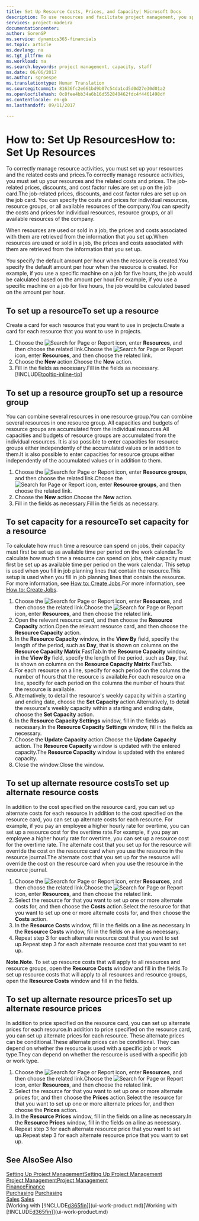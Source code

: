 ```yaml
---
title: Set Up Resource Costs, Prices, and Capacity| Microsoft Docs
description: To use resources and facilitate project management, you specify costs and prices for individual resources or resource groups, and set the resource capacity.
services: project-madeira
documentationcenter: 
author: SorenGP
ms.service: dynamics365-financials
ms.topic: article
ms.devlang: na
ms.tgt_pltfrm: na
ms.workload: na
ms.search.keywords: project management, capacity, staff
ms.date: 06/06/2017
ms.author: sgroespe
ms.translationtype: Human Translation
ms.sourcegitcommit: 81636fc2e661bd9b07c54da1cd5d0d27e30d01a2
ms.openlocfilehash: 0c8fee4bb34a6b16d552840462fdc4f4461498df
ms.contentlocale: en-gb
ms.lasthandoff: 09/11/2017

---
```

# <a name="how-to-set-up-resources"></a><span data-ttu-id="795da-103">How to: Set Up Resources</span><span class="sxs-lookup"><span data-stu-id="795da-103">How to: Set Up Resources</span></span>
<span data-ttu-id="795da-104">To correctly manage resource activities, you must set up your resources and the related costs and prices.</span><span class="sxs-lookup"><span data-stu-id="795da-104">To correctly manage resource activities, you must set up your resources and the related costs and prices.</span></span> <span data-ttu-id="795da-105">The job-related prices, discounts, and cost factor rules are set up on the job card.</span><span class="sxs-lookup"><span data-stu-id="795da-105">The job-related prices, discounts, and cost factor rules are set up on the job card.</span></span> <span data-ttu-id="795da-106">You can specify the costs and prices for individual resources, resource groups, or all available resources of the company.</span><span class="sxs-lookup"><span data-stu-id="795da-106">You can specify the costs and prices for individual resources, resource groups, or all available resources of the company.</span></span>

<span data-ttu-id="795da-107">When resources are used or sold in a job, the prices and costs associated with them are retrieved from the information that you set up.</span><span class="sxs-lookup"><span data-stu-id="795da-107">When resources are used or sold in a job, the prices and costs associated with them are retrieved from the information that you set up.</span></span>

<span data-ttu-id="795da-108">You specify the default amount per hour when the resource is created.</span><span class="sxs-lookup"><span data-stu-id="795da-108">You specify the default amount per hour when the resource is created.</span></span> <span data-ttu-id="795da-109">For example, if you use a specific machine on a job for five hours, the job would be calculated based on the amount per hour.</span><span class="sxs-lookup"><span data-stu-id="795da-109">For example, if you use a specific machine on a job for five hours, the job would be calculated based on the amount per hour.</span></span>

## <a name="to-set-up-a-resource"></a><span data-ttu-id="795da-110">To set up a resource</span><span class="sxs-lookup"><span data-stu-id="795da-110">To set up a resource</span></span>
<span data-ttu-id="795da-111">Create a card for each resource that you want to use in projects.</span><span class="sxs-lookup"><span data-stu-id="795da-111">Create a card for each resource that you want to use in projects.</span></span>

1. <span data-ttu-id="795da-112">Choose the ![Search for Page or Report](media/ui-search/search_small.png "Search for Page or Report icon") icon, enter **Resources**, and then choose the related link.</span><span class="sxs-lookup"><span data-stu-id="795da-112">Choose the ![Search for Page or Report](media/ui-search/search_small.png "Search for Page or Report icon") icon, enter **Resources**, and then choose the related link.</span></span>
2. <span data-ttu-id="795da-113">Choose the **New** action.</span><span class="sxs-lookup"><span data-stu-id="795da-113">Choose the **New** action.</span></span>
3. <span data-ttu-id="795da-114">Fill in the fields as necessary.</span><span class="sxs-lookup"><span data-stu-id="795da-114">Fill in the fields as necessary.</span></span> [!INCLUDE[tooltip-inline-tip](includes/tooltip-inline-tip_md.md)]  

## <a name="to-set-up-a-resource-group"></a><span data-ttu-id="795da-115">To set up a resource group</span><span class="sxs-lookup"><span data-stu-id="795da-115">To set up a resource group</span></span>
<span data-ttu-id="795da-116">You can combine several resources in one resource group.</span><span class="sxs-lookup"><span data-stu-id="795da-116">You can combine several resources in one resource group.</span></span> <span data-ttu-id="795da-117">All capacities and budgets of resource groups are accumulated from the individual resources.</span><span class="sxs-lookup"><span data-stu-id="795da-117">All capacities and budgets of resource groups are accumulated from the individual resources.</span></span> <span data-ttu-id="795da-118">It is also possible to enter capacities for resource groups either independently of the accumulated values or in addition to them.</span><span class="sxs-lookup"><span data-stu-id="795da-118">It is also possible to enter capacities for resource groups either independently of the accumulated values or in addition to them.</span></span>

1. <span data-ttu-id="795da-119">Choose the ![Search for Page or Report](media/ui-search/search_small.png "Search for Page or Report icon") icon, enter **Resource groups**, and then choose the related link.</span><span class="sxs-lookup"><span data-stu-id="795da-119">Choose the ![Search for Page or Report](media/ui-search/search_small.png "Search for Page or Report icon") icon, enter **Resource groups**, and then choose the related link.</span></span>
2. <span data-ttu-id="795da-120">Choose the **New** action.</span><span class="sxs-lookup"><span data-stu-id="795da-120">Choose the **New** action.</span></span>
3. <span data-ttu-id="795da-121">Fill in the fields as necessary.</span><span class="sxs-lookup"><span data-stu-id="795da-121">Fill in the fields as necessary.</span></span>

## <a name="to-set-capacity-for-a-resource"></a><span data-ttu-id="795da-122">To set capacity for a resource</span><span class="sxs-lookup"><span data-stu-id="795da-122">To set capacity for a resource</span></span>
<span data-ttu-id="795da-123">To calculate how much time a resource can spend on jobs, their capacity must first be set up as available time per period on the work calendar.</span><span class="sxs-lookup"><span data-stu-id="795da-123">To calculate how much time a resource can spend on jobs, their capacity must first be set up as available time per period on the work calendar.</span></span> <span data-ttu-id="795da-124">This setup is used when you fill in job planning lines that contain the resource.</span><span class="sxs-lookup"><span data-stu-id="795da-124">This setup is used when you fill in job planning lines that contain the resource.</span></span> <span data-ttu-id="795da-125">For more information, see [How to: Create Jobs](projects-how-create-jobs.md).</span><span class="sxs-lookup"><span data-stu-id="795da-125">For more information, see [How to: Create Jobs](projects-how-create-jobs.md).</span></span>

1. <span data-ttu-id="795da-126">Choose the ![Search for Page or Report](media/ui-search/search_small.png "Search for Page or Report icon") icon, enter **Resources**, and then choose the related link.</span><span class="sxs-lookup"><span data-stu-id="795da-126">Choose the ![Search for Page or Report](media/ui-search/search_small.png "Search for Page or Report icon") icon, enter **Resources**, and then choose the related link.</span></span>
2. <span data-ttu-id="795da-127">Open the relevant resource card, and then choose the **Resource Capacity** action.</span><span class="sxs-lookup"><span data-stu-id="795da-127">Open the relevant resource card, and then choose the **Resource Capacity** action.</span></span>
3. <span data-ttu-id="795da-128">In the **Resource Capacity** window, in the **View By** field, specify the length of the period, such as **Day**, that is shown on columns on the **Resource Capacity Matrix** FastTab.</span><span class="sxs-lookup"><span data-stu-id="795da-128">In the **Resource Capacity** window, in the **View By** field, specify the length of the period, such as **Day**, that is shown on columns on the **Resource Capacity Matrix** FastTab.</span></span>
4. <span data-ttu-id="795da-129">For each resource on a line, specify for each period on the columns the number of hours that the resource is available.</span><span class="sxs-lookup"><span data-stu-id="795da-129">For each resource on a line, specify for each period on the columns the number of hours that the resource is available.</span></span>
5. <span data-ttu-id="795da-130">Alternatively, to detail the resource's weekly capacity within a starting and ending date, choose the **Set Capacity** action.</span><span class="sxs-lookup"><span data-stu-id="795da-130">Alternatively, to detail the resource's weekly capacity within a starting and ending date, choose the **Set Capacity** action.</span></span>
6. <span data-ttu-id="795da-131">In the **Resource Capacity Settings** window, fill in the fields as necessary.</span><span class="sxs-lookup"><span data-stu-id="795da-131">In the **Resource Capacity Settings** window, fill in the fields as necessary.</span></span>
7. <span data-ttu-id="795da-132">Choose the **Update Capacity** action.</span><span class="sxs-lookup"><span data-stu-id="795da-132">Choose the **Update Capacity** action.</span></span> <span data-ttu-id="795da-133">The **Resource Capacity** window is updated with the entered capacity.</span><span class="sxs-lookup"><span data-stu-id="795da-133">The **Resource Capacity** window is updated with the entered capacity.</span></span>
8. <span data-ttu-id="795da-134">Close the window.</span><span class="sxs-lookup"><span data-stu-id="795da-134">Close the window.</span></span>

## <a name="to-set-up-alternate-resource-costs"></a><span data-ttu-id="795da-135">To set up alternate resource costs</span><span class="sxs-lookup"><span data-stu-id="795da-135">To set up alternate resource costs</span></span>
<span data-ttu-id="795da-136">In addition to the cost specified on the resource card, you can set up alternate costs for each resource.</span><span class="sxs-lookup"><span data-stu-id="795da-136">In addition to the cost specified on the resource card, you can set up alternate costs for each resource.</span></span> <span data-ttu-id="795da-137">For example, if you pay an employee a higher hourly rate for overtime, you can set up a resource cost for the overtime rate.</span><span class="sxs-lookup"><span data-stu-id="795da-137">For example, if you pay an employee a higher hourly rate for overtime, you can set up a resource cost for the overtime rate.</span></span> <span data-ttu-id="795da-138">The alternate cost that you set up for the resource will override the cost on the resource card when you use the resource in the resource journal.</span><span class="sxs-lookup"><span data-stu-id="795da-138">The alternate cost that you set up for the resource will override the cost on the resource card when you use the resource in the resource journal.</span></span>

1. <span data-ttu-id="795da-139">Choose the ![Search for Page or Report](media/ui-search/search_small.png "Search for Page or Report icon") icon, enter **Resources**, and then choose the related link.</span><span class="sxs-lookup"><span data-stu-id="795da-139">Choose the ![Search for Page or Report](media/ui-search/search_small.png "Search for Page or Report icon") icon, enter **Resources**, and then choose the related link.</span></span>  
2. <span data-ttu-id="795da-140">Select the resource for that you want to set up one or more alternate costs for, and then choose the **Costs** action.</span><span class="sxs-lookup"><span data-stu-id="795da-140">Select the resource for that you want to set up one or more alternate costs for, and then choose the **Costs** action.</span></span>  
3. <span data-ttu-id="795da-141">In the **Resource Costs** window, fill in the fields on a line as necessary.</span><span class="sxs-lookup"><span data-stu-id="795da-141">In the **Resource Costs** window, fill in the fields on a line as necessary.</span></span>  
4. <span data-ttu-id="795da-142">Repeat step 3 for each alternate resource cost that you want to set up.</span><span class="sxs-lookup"><span data-stu-id="795da-142">Repeat step 3 for each alternate resource cost that you want to set up.</span></span>

<span data-ttu-id="795da-143">**Note**.</span><span class="sxs-lookup"><span data-stu-id="795da-143">**Note**.</span></span> <span data-ttu-id="795da-144">To set up resource costs that will apply to all resources and resource groups, open the **Resource Costs** window and fill in the fields.</span><span class="sxs-lookup"><span data-stu-id="795da-144">To set up resource costs that will apply to all resources and resource groups, open the **Resource Costs** window and fill in the fields.</span></span>

## <a name="to-set-up-alternate-resource-prices"></a><span data-ttu-id="795da-145">To set up alternate resource prices</span><span class="sxs-lookup"><span data-stu-id="795da-145">To set up alternate resource prices</span></span>
<span data-ttu-id="795da-146">In addition to price specified on the resource card, you can set up alternate prices for each resource.</span><span class="sxs-lookup"><span data-stu-id="795da-146">In addition to price specified on the resource card, you can set up alternate prices for each resource.</span></span> <span data-ttu-id="795da-147">These alternate prices can be conditional.</span><span class="sxs-lookup"><span data-stu-id="795da-147">These alternate prices can be conditional.</span></span> <span data-ttu-id="795da-148">They can depend on whether the resource is used with a specific job or work type.</span><span class="sxs-lookup"><span data-stu-id="795da-148">They can depend on whether the resource is used with a specific job or work type.</span></span>

1. <span data-ttu-id="795da-149">Choose the ![Search for Page or Report](media/ui-search/search_small.png "Search for Page or Report icon") icon, enter **Resources**, and then choose the related link.</span><span class="sxs-lookup"><span data-stu-id="795da-149">Choose the ![Search for Page or Report](media/ui-search/search_small.png "Search for Page or Report icon") icon, enter **Resources**, and then choose the related link.</span></span>
2. <span data-ttu-id="795da-150">Select the resource for that you want to set up one or more alternate prices for, and then choose the **Prices** action.</span><span class="sxs-lookup"><span data-stu-id="795da-150">Select the resource for that you want to set up one or more alternate prices for, and then choose the **Prices** action.</span></span>
3. <span data-ttu-id="795da-151">In the **Resource Prices** window, fill in the fields on a line as necessary.</span><span class="sxs-lookup"><span data-stu-id="795da-151">In the **Resource Prices** window, fill in the fields on a line as necessary.</span></span>
4. <span data-ttu-id="795da-152">Repeat step 3 for each alternate resource price that you want to set up.</span><span class="sxs-lookup"><span data-stu-id="795da-152">Repeat step 3 for each alternate resource price that you want to set up.</span></span>

## <a name="see-also"></a><span data-ttu-id="795da-153">See Also</span><span class="sxs-lookup"><span data-stu-id="795da-153">See Also</span></span>
[<span data-ttu-id="795da-154">Setting Up Project Management</span><span class="sxs-lookup"><span data-stu-id="795da-154">Setting Up Project Management</span></span>](projects-setup-projects.md)  
[<span data-ttu-id="795da-155">Project Management</span><span class="sxs-lookup"><span data-stu-id="795da-155">Project Management</span></span>](projects-manage-projects.md)  
[<span data-ttu-id="795da-156">Finance</span><span class="sxs-lookup"><span data-stu-id="795da-156">Finance</span></span>](finance.md)  
<span data-ttu-id="795da-157">[Purchasing](purchasing-manage-purchasing.md)       </span><span class="sxs-lookup"><span data-stu-id="795da-157">[Purchasing](purchasing-manage-purchasing.md)       </span></span>  
<span data-ttu-id="795da-158">[Sales](sales-manage-sales.md)    </span><span class="sxs-lookup"><span data-stu-id="795da-158">[Sales](sales-manage-sales.md)    </span></span>  
<span data-ttu-id="795da-159">[Working with [!INCLUDE[d365fin](includes/d365fin_md.md)]](ui-work-product.md)</span><span class="sxs-lookup"><span data-stu-id="795da-159">[Working with [!INCLUDE[d365fin](includes/d365fin_md.md)]](ui-work-product.md)</span></span>  

